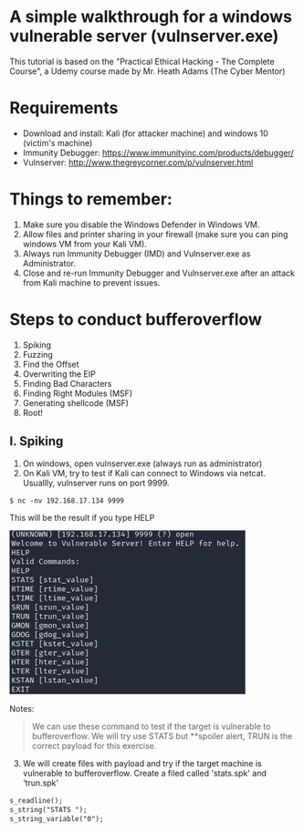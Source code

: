 # A simple walkthrough for a windows vulnerable server (vulnserver.exe)

This tutorial is based on the "Practical Ethical Hacking - The Complete Course", a Udemy course made by Mr. Heath Adams (The Cyber Mentor)

# Requirements
- Download and install: Kali (for attacker machine) and windows 10 (victim's machine)
- Immunity Debugger: https://www.immunityinc.com/products/debugger/
- Vulnserver: http://www.thegreycorner.com/p/vulnserver.html

# Things to remember:
1. Make sure you disable the Windows Defender in Windows VM.
2. Allow files and printer sharing in your firewall (make sure you can ping windows VM from your Kali VM).
3. Always run Immunity Debugger (IMD) and Vulnserver.exe as Administrator.
4. Close and re-run Immunity Debugger and Vulnserver.exe after an attack from Kali machine to prevent issues.

# Steps to conduct bufferoverflow
1. Spiking 
2. Fuzzing  
3. Find the Offset
4. Overwriting the EIP
5. Finding Bad Characters
6. Finding Right Modules (MSF)
7. Generating shellcode (MSF)
8. Root!

## I. Spiking
1. On windows, open vulnserver.exe (always run as administrator)
2. On Kali VM, try to test if Kali can connect to Windows via netcat. Usuallly, vulnserver runs on port 9999.
```
$ nc -nv 192.168.17.134 9999
```
This will be the result if you type HELP

![vulnserver demo](https://github.com/slythx/bufferoverflow/blob/master/vulnserver/img/HELP_command.png)

Notes:
> We can use these command to test if the target is vulnerable to bufferoverflow. 
> We will try use STATS but **spoiler alert, TRUN is the correct payload for this exercise.

3. We will create files with payload and try if the target machine is vulnerable to bufferoverflow. Create a filed called 'stats.spk' and ‘trun.spk’

````spk
s_readline();
s_string("STATS ");
s_string_variable("0");
````









